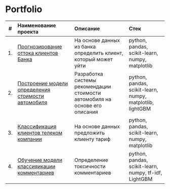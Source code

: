 # Portfolio

| # | Наименование проекта | Описание | Стек |
| :-: | :-------------------- | :--------------------- |:---------------------------|
| 1. | [Прогнозирование оттока клиентов Банка](https://github.com/AlekseiKolykhalov/Portfolio/tree/main/Bank_churn) | На основе данных из банка определить клиент, который может уйти | python, pandas, scikit-learn, numpy, matplotlib |
| 2. | [Построение модели определения стоимости автомобиля](https://github.com/AlekseiKolykhalov/Portfolio/tree/main/Cars_price_predictions) | Разработка системы рекомендации стоимости автомобиля на основе его описания | python, pandas, scikit-learn, numpy, matplotlib, lightGBM |
| 3. | [Классификация клиентов телеком компании](https://github.com/AlekseiKolykhalov/Portfolio/tree/main/Tariffs) | На основе данных предложить клиенту тариф | python, pandas, scikit-learn, numpy, matplotlib |
| 4. | [Обучение модели классияикации комментариев](https://github.com/AlekseiKolykhalov/Portfolio/tree/main/Tariffs) | Определение токсичности комментариев | python, pandas, scikit-learn, numpy, tf-idf, LightGBM |
